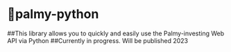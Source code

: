 # 🌴palmy-python

##This library allows you to quickly and easily use the Palmy-investing Web API via Python
##Currently in progress. Will be published 2023
